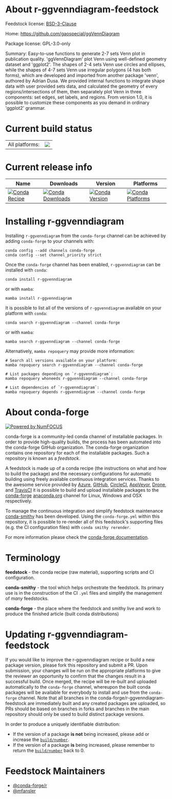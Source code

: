 About r-ggvenndiagram-feedstock
===============================

Feedstock license: [BSD-3-Clause](https://github.com/conda-forge/r-ggvenndiagram-feedstock/blob/main/LICENSE.txt)

Home: https://github.com/gaospecial/ggVennDiagram

Package license: GPL-3.0-only

Summary: Easy-to-use functions to generate 2-7 sets Venn plot in publication quality. 'ggVennDiagram' plot Venn using well-defined geometry dataset and 'ggplot2'. The shapes of 2-4 sets Venn use circles and ellipses, while the shapes of 4-7 sets Venn use irregular polygons (4 has both forms), which are developed and imported from another package 'venn', authored by Adrian Dusa. We provided internal functions to integrate shape data with user provided sets data, and calculated the geometry of every regions/intersections of them, then separately plot Venn in three components: set edges, set labels, and regions. From version 1.0, it is possible to customize these components as you demand in ordinary 'ggplot2' grammar.

Current build status
====================


<table><tr><td>All platforms:</td>
    <td>
      <a href="https://dev.azure.com/conda-forge/feedstock-builds/_build/latest?definitionId=17323&branchName=main">
        <img src="https://dev.azure.com/conda-forge/feedstock-builds/_apis/build/status/r-ggvenndiagram-feedstock?branchName=main">
      </a>
    </td>
  </tr>
</table>

Current release info
====================

| Name | Downloads | Version | Platforms |
| --- | --- | --- | --- |
| [![Conda Recipe](https://img.shields.io/badge/recipe-r--ggvenndiagram-green.svg)](https://anaconda.org/conda-forge/r-ggvenndiagram) | [![Conda Downloads](https://img.shields.io/conda/dn/conda-forge/r-ggvenndiagram.svg)](https://anaconda.org/conda-forge/r-ggvenndiagram) | [![Conda Version](https://img.shields.io/conda/vn/conda-forge/r-ggvenndiagram.svg)](https://anaconda.org/conda-forge/r-ggvenndiagram) | [![Conda Platforms](https://img.shields.io/conda/pn/conda-forge/r-ggvenndiagram.svg)](https://anaconda.org/conda-forge/r-ggvenndiagram) |

Installing r-ggvenndiagram
==========================

Installing `r-ggvenndiagram` from the `conda-forge` channel can be achieved by adding `conda-forge` to your channels with:

```
conda config --add channels conda-forge
conda config --set channel_priority strict
```

Once the `conda-forge` channel has been enabled, `r-ggvenndiagram` can be installed with `conda`:

```
conda install r-ggvenndiagram
```

or with `mamba`:

```
mamba install r-ggvenndiagram
```

It is possible to list all of the versions of `r-ggvenndiagram` available on your platform with `conda`:

```
conda search r-ggvenndiagram --channel conda-forge
```

or with `mamba`:

```
mamba search r-ggvenndiagram --channel conda-forge
```

Alternatively, `mamba repoquery` may provide more information:

```
# Search all versions available on your platform:
mamba repoquery search r-ggvenndiagram --channel conda-forge

# List packages depending on `r-ggvenndiagram`:
mamba repoquery whoneeds r-ggvenndiagram --channel conda-forge

# List dependencies of `r-ggvenndiagram`:
mamba repoquery depends r-ggvenndiagram --channel conda-forge
```


About conda-forge
=================

[![Powered by
NumFOCUS](https://img.shields.io/badge/powered%20by-NumFOCUS-orange.svg?style=flat&colorA=E1523D&colorB=007D8A)](https://numfocus.org)

conda-forge is a community-led conda channel of installable packages.
In order to provide high-quality builds, the process has been automated into the
conda-forge GitHub organization. The conda-forge organization contains one repository
for each of the installable packages. Such a repository is known as a *feedstock*.

A feedstock is made up of a conda recipe (the instructions on what and how to build
the package) and the necessary configurations for automatic building using freely
available continuous integration services. Thanks to the awesome service provided by
[Azure](https://azure.microsoft.com/en-us/services/devops/), [GitHub](https://github.com/),
[CircleCI](https://circleci.com/), [AppVeyor](https://www.appveyor.com/),
[Drone](https://cloud.drone.io/welcome), and [TravisCI](https://travis-ci.com/)
it is possible to build and upload installable packages to the
[conda-forge](https://anaconda.org/conda-forge) [anaconda.org](https://anaconda.org/)
channel for Linux, Windows and OSX respectively.

To manage the continuous integration and simplify feedstock maintenance
[conda-smithy](https://github.com/conda-forge/conda-smithy) has been developed.
Using the ``conda-forge.yml`` within this repository, it is possible to re-render all of
this feedstock's supporting files (e.g. the CI configuration files) with ``conda smithy rerender``.

For more information please check the [conda-forge documentation](https://conda-forge.org/docs/).

Terminology
===========

**feedstock** - the conda recipe (raw material), supporting scripts and CI configuration.

**conda-smithy** - the tool which helps orchestrate the feedstock.
                   Its primary use is in the construction of the CI ``.yml`` files
                   and simplify the management of *many* feedstocks.

**conda-forge** - the place where the feedstock and smithy live and work to
                  produce the finished article (built conda distributions)


Updating r-ggvenndiagram-feedstock
==================================

If you would like to improve the r-ggvenndiagram recipe or build a new
package version, please fork this repository and submit a PR. Upon submission,
your changes will be run on the appropriate platforms to give the reviewer an
opportunity to confirm that the changes result in a successful build. Once
merged, the recipe will be re-built and uploaded automatically to the
`conda-forge` channel, whereupon the built conda packages will be available for
everybody to install and use from the `conda-forge` channel.
Note that all branches in the conda-forge/r-ggvenndiagram-feedstock are
immediately built and any created packages are uploaded, so PRs should be based
on branches in forks and branches in the main repository should only be used to
build distinct package versions.

In order to produce a uniquely identifiable distribution:
 * If the version of a package **is not** being increased, please add or increase
   the [``build/number``](https://docs.conda.io/projects/conda-build/en/latest/resources/define-metadata.html#build-number-and-string).
 * If the version of a package **is** being increased, please remember to return
   the [``build/number``](https://docs.conda.io/projects/conda-build/en/latest/resources/define-metadata.html#build-number-and-string)
   back to 0.

Feedstock Maintainers
=====================

* [@conda-forge/r](https://github.com/orgs/conda-forge/teams/r/)
* [@mfansler](https://github.com/mfansler/)

